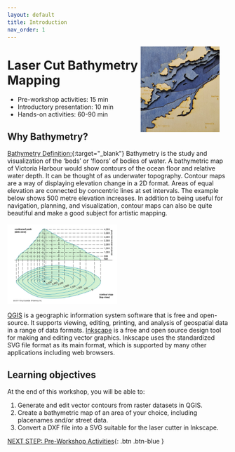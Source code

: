 ```yaml
---
layout: default
title: Introduction 
nav_order: 1
---
```

<img src="images/bamfield2.jpg" style="float:right;width:180px;margin-right:20px;" alt="image description">

# Laser Cut Bathymetry Mapping

- Pre-workshop activities: 15 min 
- Introductory presentation: 10 min
- Hands-on activities: 60-90 min
  
## Why Bathymetry? 

[Bathymetry Definition:](https://oceanservice.noaa.gov/facts/bathymetry.html){:target="_blank"} Bathymetry is the study and visualization of the ‘beds’ or ‘floors’ of bodies of water. A bathymetric map of Victoria Harbour would show contours of the ocean floor and relative water depth. It can be thought of as underwater topography. Contour maps are a way of displaying elevation change in a 2D format. Areas of equal elevation are connected by concentric lines at set intervals. The example below shows 500 metre elevation increases. In addition to being useful for navigation, planning, and visualization, contour maps can also be quite beautiful and make a good subject for artistic mapping.<br> 
<br><img src="images/ct_sample.png" style="width:250px;" alt="Contour map">

[QGIS](https://qgis.org/) is a geographic information system software that is free and open-source. It supports viewing, editing, printing, and analysis of geospatial data in a range of data formats.
[Inkscape](https://inkscape.org/) is a free and open source design tool for making and editing vector graphics. Inkscape uses the standardized SVG file format as its main format, which is supported by many other applications including web browsers.

## Learning objectives

At the end of this workshop, you will be able to:
1. Generate and edit vector contours from raster datasets in QGIS. 
2. Create a bathymetric map of an area of your choice, including placenames and/or street data.
3. Convert a DXF file into a SVG suitable for the laser cutter in Inkscape. 


 
[NEXT STEP: Pre-Workshop Activities](pre-workshop.html){: .btn .btn-blue }
